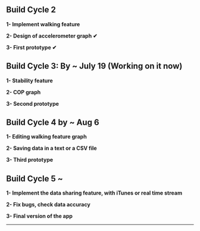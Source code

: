 ## Build Cycle 2 ##

**1- Implement walking feature**

**2- Design of accelerometer graph ✔**

**3- First prototype ✔**

## Build Cycle 3: By ~ July 19 (Working on it now) ##

**1- Stability feature**

**2- COP graph**

**3- Second prototype**

## Build Cycle 4 by ~ Aug 6 ##

**1- Editing walking feature graph**

**2- Saving data in a text or a CSV file**

**3- Third prototype**

## Build Cycle 5 ~ ##

**1- Implement the data sharing feature, with iTunes or real time stream**

**2- Fix bugs, check data accuracy**

**3- Final version of the app**


> 
---

